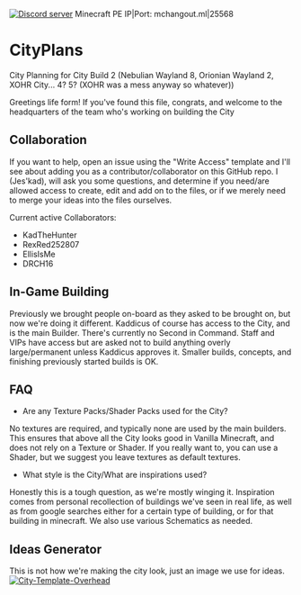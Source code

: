 <a href="https://discord.gg/kMCYT7vda7"><img src="https://discordapp.com/api/guilds/804468935646642227/embed.png" alt="Discord server"/></a> Minecraft PE IP|Port: mchangout.ml|25568
# CityPlans
City Planning for City Build 2 (Nebulian Wayland 8, Orionian Wayland 2, XOHR City... 4? 5? (XOHR was a mess anyway so whatever))

Greetings life form!
If you've found this file, congrats, and welcome to the headquarters of the team who's working on building the City

## Collaboration
If you want to help, open an issue using the "Write Access" template and I'll see about adding you as a contributor/collaborator on this GitHub repo.
I (Jes'kad), will ask you some questions, and determine if you need/are allowed access to create, edit and add on to the files, or if we merely need to merge your ideas into the files ourselves.

Current active Collaborators:
- KadTheHunter
- RexRed252807
- EllisIsMe
- DRCH16

## In-Game Building
Previously we brought people on-board as they asked to be brought on, but now we're doing it different. Kaddicus of course has access to the City, and is the main Builder. There's currently no Second in Command. Staff and VIPs have access but are asked not to build anything overly large/permanent unless Kaddicus approves it. Smaller builds, concepts, and finishing previously started builds is OK.

## FAQ
- Are any Texture Packs/Shader Packs used for the City?

No textures are required, and typically none are used by the main builders. This ensures that above all the City looks good in Vanilla Minecraft, and does not rely on a Texture or Shader. If you really want to, you can use a Shader, but we suggest you leave textures as default textures.


- What style is the City/What are inspirations used?

Honestly this is a tough question, as we're mostly winging it. Inspiration comes from personal recollection of buildings we've seen in real life, as well as from google searches either for a certain type of building, or for that building in minecraft. We also use various Schematics as needed.


## Ideas Generator
This is not how we're making the city look, just an image we use for ideas.
<a align="center" href="https://ibb.co/Ycqk9gq"><img src="https://i.ibb.co/bs8Bht8/City-Template-Overhead.jpg" alt="City-Template-Overhead" border="0"></a>
